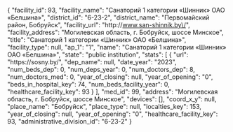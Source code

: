 {
    "facility_id": 93,
    "facility_name": "Санаторий 1 категории «Шинник» ОАО «Белшина»",
    "district_id": "6-23-2",
    "district_name": "Первомайский район, Бобруйск",
    "facility_url": "http:\/\/www.san-shinnik.by\/",
    "facility_address": "Могилевская область, г. Бобруйск, шоссе Минское",
    "title": "Санаторий 1 категории «Шинник» ОАО «Белшина»",
    "facility_type": null,
    "ap_1": "1",
    "name": "Санаторий 1 категории «Шинник» ОАО «Белшина»",
    "state": "public institution",
    "stats": [
        {
            "url": "https:\/\/sosny.by\/",
            "dep_name": null,
            "date_year": "2023",
            "num_beds_dep": 0,
            "num_deps_year": 0,
            "num_doctors_dep": 8,
            "num_doctors_med": 0,
            "year_of_closing": null,
            "year_of_opening": "0",
            "beds_in_hospital_key": 74,
            "num_beds_facility_year": 0,
            "healthcare_facility_key": 93
        }
    ],
    "med_id": 99,
    "address": "Могилевская область, г. Бобруйск, шоссе Минское",
    "devices": [],
    "coord_x_y": null,
    "place_name": "Бобруйск",
    "place_type": null,
    "localties_key": 153,
    "year_of_closing": null,
    "year_of_opening": "0",
    "healthcare_facility_key": 93,
    "administrative_division_id": "6-23-2"
}